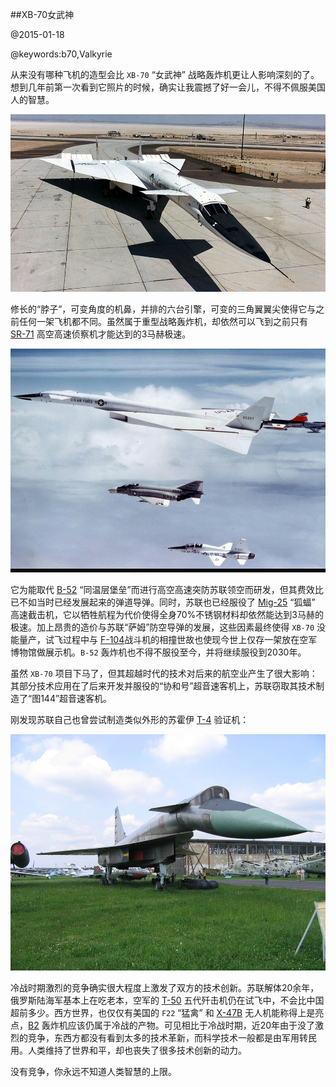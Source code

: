 ##XB-70女武神

@2015-01-18

@keywords:b70,Valkyrie

从来没有哪种飞机的造型会比 `XB-70` “女武神” 战略轰炸机更让人影响深刻的了。想到几年前第一次看到它照片的时候，确实让我震撼了好一会儿，不得不佩服美国人的智慧。

![XB-70](/static/img/xb70/xb-70.jpg)

修长的“脖子”，可变角度的机鼻，并排的六台引擎，可变的三角翼翼尖使得它与之前任何一架飞机都不同。虽然属于重型战略轰炸机，却依然可以飞到之前只有 [SR-71](http://zh.wikipedia.org/wiki/SR-71%E9%BB%91%E9%B3%A5%E5%BC%8F%E5%81%B5%E5%AF%9F%E6%A9%9F) 高空高速侦察机才能达到的3马赫极速。

![XB-70](/static/img/xb70/xb-70-1.jpg)


它为能取代 [B-52](http://zh.wikipedia.org/wiki/B-52%E5%90%8C%E6%BA%AB%E5%B1%A4%E5%A0%A1%E5%A3%98%E8%BD%9F%E7%82%B8%E6%A9%9F) “同温层堡垒”而进行高空高速突防苏联领空而研发，但其费效比已不如当时已经发展起来的弹道导弹。同时，苏联也已经服役了 [Mig-25](http://zh.wikipedia.org/wiki/%E7%B1%B3%E6%A0%BC-25%E6%88%98%E6%96%97%E6%9C%BA) “狐蝠” 高速截击机，它以牺牲航程为代价使得全身70%不锈钢材料却依然能达到3马赫的极速。加上昂贵的造价与苏联“萨姆”防空导弹的发展，这些因素最终使得 `XB-70` 没能量产，试飞过程中与 [F-104](http://zh.wikipedia.org/wiki/F-104%E6%98%9F%E5%BC%8F%E6%88%B0%E9%AC%A5%E6%A9%9F)战斗机的相撞世故也使现今世上仅存一架放在空军博物馆做展示机。`B-52` 轰炸机也不得不服役至今，并将继续服役到2030年。

虽然 `XB-70` 项目下马了，但其超越时代的技术对后来的航空业产生了很大影响：其部分技术应用在了后来开发并服役的“协和号”超音速客机上，苏联窃取其技术制造了“图144”超音速客机。

刚发现苏联自己也曾尝试制造类似外形的苏霍伊 [T-4](http://zh.wikipedia.org/wiki/T-4%E5%81%B5%E5%AF%9F%E6%A9%9F) 验证机：

![T-4](/static/img/xb70/T4.jpg)


冷战时期激烈的竞争确实很大程度上激发了双方的技术创新。苏联解体20余年，俄罗斯陆海军基本上在吃老本，空军的 [T-50](http://zh.wikipedia.org/wiki/T-50%E6%88%B0%E9%AC%A5%E6%A9%9F) 五代歼击机仍在试飞中，不会比中国超前多少。西方世界，也仅仅有美国的 `F22` “猛禽” 和 [X-47B](http://zh.wikipedia.org/wiki/X-47B%E8%AF%95%E9%AA%8C%E6%9C%BA) 无人机能称得上是亮点，[B2](http://zh.wikipedia.org/wiki/B-2%E5%B9%BD%E7%81%B5%E6%88%98%E7%95%A5%E8%BD%B0%E7%82%B8%E6%9C%BA) 轰炸机应该仍属于冷战的产物。可见相比于冷战时期，近20年由于没了激烈的竞争，东西方都没有看到太多的技术革新，而科学技术一般都是由军用转民用。人类维持了世界和平，却也丧失了很多技术创新的动力。

没有竞争，你永远不知道人类智慧的上限。